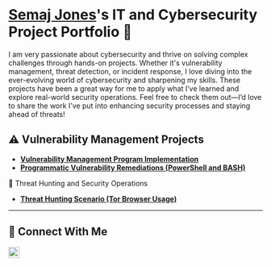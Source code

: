 # <a href="https://www.linkedin.com/in/semajjames128/">Semaj Jones</a>'s IT and Cybersecurity Project Portfolio 🔐

I am very passionate about cybersecurity and thrive on solving complex challenges through hands-on projects. Whether it's vulnerability management, threat detection, or incident response, I love diving into the ever-evolving world of cybersecurity and sharpening my skills. These projects have been a great way for me to apply what I’ve learned and explore real-world security operations. Feel free to check them out—I’d love to share the work I’ve put into enhancing security processes and staying ahead of threats!


## ⚠️ Vulnerability Management Projects

- **[Vulnerability Management Program Implementation](https://github.com/SEMAJJAMES128/Vulnerability-management-program)**
- **[Programmatic Vulnerability Remediations (PowerShell and BASH)](https://github.com/SEMAJJAMES128/programmatic-vulnerability-remediations/tree/main)**

🚨 Threat Hunting and Security Operations
- **[Threat Hunting Scenario (Tor Browser Usage)](https://github.com/SEMAJJAMES128/threat-hunting-scenario-tor/tree/main)**


<hr/>

## 🤳 Connect With Me


[<img align="left" alt="___________ | LinkedIn" width="22px" src="https://cdn.jsdelivr.net/npm/simple-icons@v3/icons/linkedin.svg" />][linkedin]



[linkedin]: https://linkedin.com/in/semajjames128

<!--
<img width="35" alt="image" src="https://github.com/user-attachments/assets/2f41c7cd-5ea8-4475-b451-a37161b6c3fb"> 
<img width="35" alt="image" src="https://github.com/user-attachments/assets/77649969-9910-4994-8b96-74a116cfb2a8">
-->
